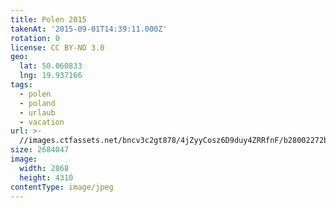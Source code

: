 ```yaml
---
title: Polen 2015
takenAt: '2015-09-01T14:39:11.000Z'
rotation: 0
license: CC BY-ND 3.0
geo:
  lat: 50.060833
  lng: 19.937166
tags:
  - polen
  - poland
  - urlaub
  - vacation
url: >-
  //images.ctfassets.net/bncv3c2gt878/4jZyyCosz6D9duy4ZRRfnF/b28002272bcdef6a30ba6983f38f2511/polen-2015_25836641552_o
size: 2684047
image:
  width: 2868
  height: 4310
contentType: image/jpeg
---
```


